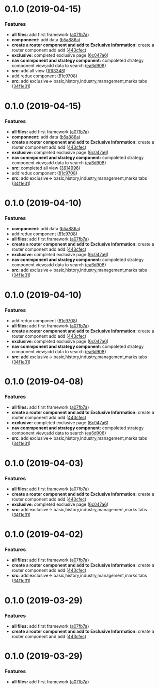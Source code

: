 # 0.1.0 (2019-04-15)


### Features

* **all files:** add first framework ([a07fb7a](https://github.com/ZoneLabyrinth/react-mobile/commit/a07fb7a))
* **componnent:** add data ([b5a886a](https://github.com/ZoneLabyrinth/react-mobile/commit/b5a886a))
* **create a router component and add to Exclusive Information:** create a router component add add ([443cfec](https://github.com/ZoneLabyrinth/react-mobile/commit/443cfec))
* **exclusive:** completed exclusive page ([6c047a6](https://github.com/ZoneLabyrinth/react-mobile/commit/6c047a6))
* **nav commponent and strategy component:** compoleted strategy component view;add data to search ([ea6d908](https://github.com/ZoneLabyrinth/react-mobile/commit/ea6d908))
* **src:** add all view ([1f63348](https://github.com/ZoneLabyrinth/react-mobile/commit/1f63348))
* add redux component ([81c9708](https://github.com/ZoneLabyrinth/react-mobile/commit/81c9708))
* **src:** add exclusive-> basic,history,industry,management,marks tabs ([34f1e31](https://github.com/ZoneLabyrinth/react-mobile/commit/34f1e31))



# 0.1.0 (2019-04-15)


### Features

* **all files:** add first framework ([a07fb7a](https://github.com/ZoneLabyrinth/customer-data/commit/a07fb7a))
* **componnent:** add data ([b5a886a](https://github.com/ZoneLabyrinth/customer-data/commit/b5a886a))
* **create a router component and add to Exclusive Information:** create a router component add add ([443cfec](https://github.com/ZoneLabyrinth/customer-data/commit/443cfec))
* **exclusive:** completed exclusive page ([6c047a6](https://github.com/ZoneLabyrinth/customer-data/commit/6c047a6))
* **nav commponent and strategy component:** compoleted strategy component view;add data to search ([ea6d908](https://github.com/ZoneLabyrinth/customer-data/commit/ea6d908))
* **src:** completed all view ([3614996](https://github.com/ZoneLabyrinth/customer-data/commit/3614996))
* add redux component ([81c9708](https://github.com/ZoneLabyrinth/customer-data/commit/81c9708))
* **src:** add exclusive-> basic,history,industry,management,marks tabs ([34f1e31](https://github.com/ZoneLabyrinth/customer-data/commit/34f1e31))



# 0.1.0 (2019-04-10)


### Features

* **componnent:** add data ([b5a886a](https://github.com/ZoneLabyrinth/customer-data/commit/b5a886a))
* add redux component ([81c9708](https://github.com/ZoneLabyrinth/customer-data/commit/81c9708))
* **all files:** add first framework ([a07fb7a](https://github.com/ZoneLabyrinth/customer-data/commit/a07fb7a))
* **create a router component and add to Exclusive Information:** create a router component add add ([443cfec](https://github.com/ZoneLabyrinth/customer-data/commit/443cfec))
* **exclusive:** completed exclusive page ([6c047a6](https://github.com/ZoneLabyrinth/customer-data/commit/6c047a6))
* **nav commponent and strategy component:** compoleted strategy component view;add data to search ([ea6d908](https://github.com/ZoneLabyrinth/customer-data/commit/ea6d908))
* **src:** add exclusive-> basic,history,industry,management,marks tabs ([34f1e31](https://github.com/ZoneLabyrinth/customer-data/commit/34f1e31))



# 0.1.0 (2019-04-10)


### Features

* add redux component ([81c9708](https://github.com/ZoneLabyrinth/customer-data/commit/81c9708))
* **all files:** add first framework ([a07fb7a](https://github.com/ZoneLabyrinth/customer-data/commit/a07fb7a))
* **create a router component and add to Exclusive Information:** create a router component add add ([443cfec](https://github.com/ZoneLabyrinth/customer-data/commit/443cfec))
* **exclusive:** completed exclusive page ([6c047a6](https://github.com/ZoneLabyrinth/customer-data/commit/6c047a6))
* **nav commponent and strategy component:** compoleted strategy component view;add data to search ([ea6d908](https://github.com/ZoneLabyrinth/customer-data/commit/ea6d908))
* **src:** add exclusive-> basic,history,industry,management,marks tabs ([34f1e31](https://github.com/ZoneLabyrinth/customer-data/commit/34f1e31))



# 0.1.0 (2019-04-08)


### Features

* **all files:** add first framework ([a07fb7a](https://github.com/ZoneLabyrinth/customer-data/commit/a07fb7a))
* **create a router component and add to Exclusive Information:** create a router component add add ([443cfec](https://github.com/ZoneLabyrinth/customer-data/commit/443cfec))
* **exclusive:** completed exclusive page ([6c047a6](https://github.com/ZoneLabyrinth/customer-data/commit/6c047a6))
* **nav commponent and strategy component:** compoleted strategy component view;add data to search ([ea6d908](https://github.com/ZoneLabyrinth/customer-data/commit/ea6d908))
* **src:** add exclusive-> basic,history,industry,management,marks tabs ([34f1e31](https://github.com/ZoneLabyrinth/customer-data/commit/34f1e31))



# 0.1.0 (2019-04-03)


### Features

* **all files:** add first framework ([a07fb7a](https://github.com/ZoneLabyrinth/customer-data/commit/a07fb7a))
* **create a router component and add to Exclusive Information:** create a router component add add ([443cfec](https://github.com/ZoneLabyrinth/customer-data/commit/443cfec))
* **exclusive:** completed exclusive page ([6c047a6](https://github.com/ZoneLabyrinth/customer-data/commit/6c047a6))
* **src:** add exclusive-> basic,history,industry,management,marks tabs ([34f1e31](https://github.com/ZoneLabyrinth/customer-data/commit/34f1e31))



# 0.1.0 (2019-04-02)


### Features

* **all files:** add first framework ([a07fb7a](https://github.com/ZoneLabyrinth/customer-data/commit/a07fb7a))
* **create a router component and add to Exclusive Information:** create a router component add add ([443cfec](https://github.com/ZoneLabyrinth/customer-data/commit/443cfec))
* **src:** add exclusive-> basic,history,industry,management,marks tabs ([34f1e31](https://github.com/ZoneLabyrinth/customer-data/commit/34f1e31))



# 0.1.0 (2019-03-29)


### Features

* **all files:** add first framework ([a07fb7a](https://github.com/ZoneLabyrinth/customer-data/commit/a07fb7a))
* **create a router component and add to Exclusive Information:** create a router component and add ([443cfec](https://github.com/ZoneLabyrinth/customer-data/commit/443cfec))



# 0.1.0 (2019-03-29)


### Features

* **all files:** add first framework ([a07fb7a](https://github.com/ZoneLabyrinth/customer-data/commit/a07fb7a))



